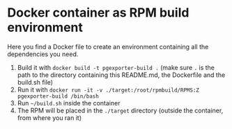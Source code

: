 # Docker container as RPM build environment

Here you find a Docker file to create an environment containing all the dependencies you need.

1. Build it with `docker build -t pgexporter-build .` (make sure `.` is the path to the directory containing this README.md, the Dockerfile and the build.sh file)
1. Run it with `docker run -it -v ./target:/root/rpmbuild/RPMS:Z pgexporter-build /bin/bash`
1. Run `~/build.sh` inside the container
1. The RPM will be placed in the `./target` directory (outside the container, from where you ran it)
